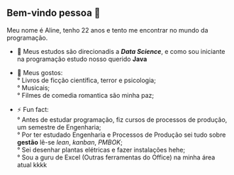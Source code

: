 ## Bem-vindo pessoa 👋  

Meu nome é Aline, tenho 22 anos e tento me encontrar no mundo da programação. 

- 🌱 Meus estudos são direcionadis a **_Data Science_**, e como sou iniciante na programação estudo nosso querido **Java**  

- 💬 Meus gostos:  
° Livros de ficção científica, terror e psicologia;  
° Musicais;  
° Filmes de comedia romantica são minha paz;  


- ⚡ Fun fact:  
° Antes de estudar programação, fiz cursos de processos de produção, um semestre de Engenharia;  
° Por ter estudado Engenharia e Processos de Produção sei tudo sobre **gestão** lê-se *lean*, *kanban*, *PMBOK*;  
° Sei desenhar plantas elétricas e fazer instalações hehe;  
° Sou a guru de Excel (Outras ferramentas do Office) na minha área atual kkkk  
